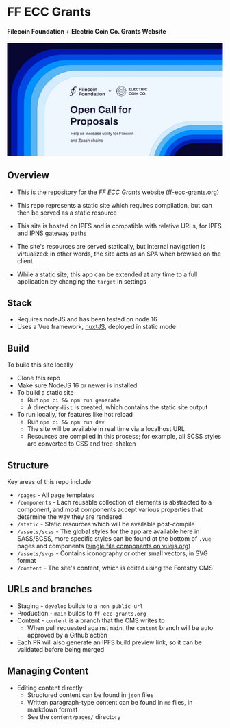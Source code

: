 # FF ECC Grants

#### Filecoin Foundation + Electric Coin Co. Grants Website

<p align="left"><img src="static/images/open-graph.png" width="550" alt="ff ecc grants image" /></p>

## Overview

- This is the repository for the _FF ECC Grants_ website ([ff-ecc-grants.org](https://ff-ecc-grants.org))

- This repo represents a static site which requires compilation, but can then be served as a static resource
- This site is hosted on IPFS and is compatible with relative URLs, for IPFS and IPNS gateway paths
- The site's resources are served statically, but internal navigation is virtualized: in other words, the site acts as an SPA when browsed on the client
- While a static site, this app can be extended at any time to a full application by changing the `target` in settings

## Stack
- Requires nodeJS and has been tested on node 16
- Uses a Vue framework, [nuxtJS](https://nuxtjs.org/), deployed in static mode

## Build
To build this site locally
- Clone this repo
- Make sure NodeJS 16 or newer is installed
- To build a static site
    - Run `npm ci && npm run generate`
    - A directory `dist` is created, which contains the static site output
- To run locally, for features like hot reload
    - Run `npm ci && npm run dev`
    - The site will be available in real time via a localhost URL
    - Resources are compiled in this process; for example, all SCSS styles are converted to CSS and tree-shaken

## Structure
Key areas of this repo include
- `/pages` - All page templates
- `/components` - Each reusable collection of elements is abstracted to a component, and most components accept various properties that determine the way they are rendered
- `/static` - Static resources which will be available post-compile
- `/assets/scss` - The global styles for the app are available here in SASS/SCSS, more specific styles can be found at the bottom of `.vue` pages and components ([single file components on vuejs.org](https://vuejs.org/guide/scaling-up/sfc.html))
- `/assets/svgs` - Contains iconography or other small vectors, in SVG format
- `/content` - The site's content, which is edited using the Forestry CMS

## URLs and branches
- Staging - `develop` builds to `a non public url`
- Production - `main` builds to `ff-ecc-grants.org`
- Content - `content` is a branch that the CMS writes to
  - When pull requested against `main`, the `content` branch will be auto approved by a Github action
- Each PR will also generate an IPFS build preview link, so it can be validated before being merged

## Managing Content
- Editing content directly
  - Structured content can be found in `json` files
  - Written paragraph-type content can be found in `md` files, in markdown format
  - See the `content/pages/` directory
